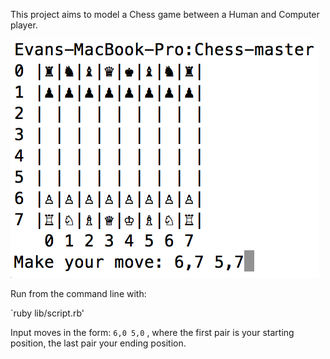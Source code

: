This project aims to model a Chess game between a Human and Computer player.

![ScreenShot](/images/preview.png)

Run from the command line with:

`ruby lib/script.rb'

Input moves in the form: `6,0 5,0` , where the first pair is your starting position, 
the last pair your ending position.
